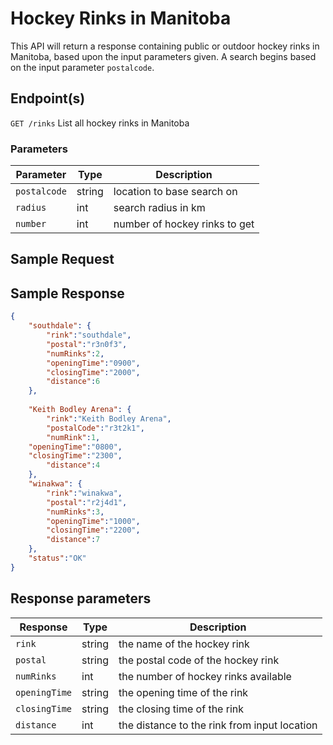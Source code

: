 # Hockey Rinks in Manitoba

This API will return a response containing public or outdoor hockey rinks in Manitoba, based upon the input parameters given. A search begins based on the input parameter `postalcode`.

## Endpoint(s)

`GET /rinks` List all hockey rinks in Manitoba

### Parameters

| Parameter   |  Type  |          Description          |
|-------------|--------|------------------------------|
| `postalcode`| string | location to base search on    |
| `radius`    |   int  | search radius in km           |
| `number`    |   int  | number of hockey rinks to get |

## Sample Request


## Sample Response

``` json
{
    "southdale": {
        "rink":"southdale",
        "postal":"r3n0f3",
        "numRinks":2,
        "openingTime":"0900",
        "closingTime":"2000",
        "distance":6
    },     
    
    "Keith Bodley Arena": { 
        "rink":"Keith Bodley Arena",
        "postalCode":"r3t2k1",
        "numRink":1,
	"openingTime":"0800",
	"closingTime":"2300",
        "distance":4
    },
    "winakwa": {
        "rink":"winakwa",
        "postal":"r2j4d1",
        "numRinks":3,
        "openingTime":"1000",
        "closingTime":"2200",
        "distance":7
    },
    "status":"OK"
}
```

## Response parameters

| Response   |  Type  |          Description          |
|-------------|--------|------------------------------|
| `rink`| string | the name of the hockey rink    |
| `postal`    |   string  | the postal code of the hockey rink          |
| `numRinks`    |   int  | the number of hockey rinks available |
| `openingTime`| string | the opening time of the rink    |
| `closingTime`| string | the closing time of the rink    |
| `distance`| int | the distance to the rink from input location    |
